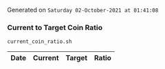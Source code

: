 Generated on `Saturday 02-October-2021 at 01:41:08`

### Current to Target Coin Ratio
`current_coin_ratio.sh`

Date|Current|Target|Ratio
---|---|---|---
